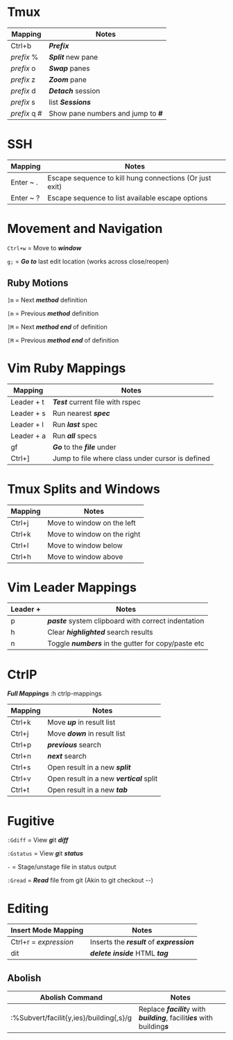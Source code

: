 # Tmux
| Mapping | Notes |
| ------- | ----- |
| Ctrl+b  | ***Prefix*** |
| _prefix_ % | ***Split*** new pane |
| _prefix_ o | ***Swap*** panes |
| _prefix_ z | ***Zoom*** pane |
| _prefix_ d | ***Detach*** session |
| _prefix_ s | list ***Sessions*** |
| _prefix_ q # | Show pane numbers and jump to ***#*** |

# SSH
| Mapping | Notes |
| ------- | ----- |
| Enter ~ . | Escape sequence to kill hung connections (Or just exit) |
| Enter ~ ? | Escape sequence to list available escape options |

# Movement and Navigation
`Ctrl+w` = Move to ***window***

`g;`     = ***Go to*** last edit location (works across close/reopen)

## Ruby Motions
`]m`     = Next ***method*** definition

`[m`      = Previous ***method*** definition

`]M`     = Next ***method end*** of definition

`[M`     = Previous ***method end*** of definition

# Vim Ruby Mappings
| Mapping    | Notes                                                 |
| ---------- | ----------------------------------------------------- |
| Leader + t | ***Test*** current file with rspec                    |
| Leader + s | Run nearest ***spec***                                |
| Leader + l | Run ***last*** spec                                   |
| Leader + a | Run ***all*** specs                                   |
|   gf     | ***Go*** to the ***file*** under                        |
| Ctrl+]   | Jump to file where class under cursor is defined        |

# Tmux Splits and Windows
| Mapping | Notes                       |
| ------- | --------------------------- |
| Ctrl+j  | Move to window on the left  |
| Ctrl+k  | Move to window on the right |
| Ctrl+l  | Move to window below        |
| Ctrl+h  | Move to window above        |

# Vim Leader Mappings
| Leader + | Notes                                                 |
| -------- | ----------------------------------------------------- |
|    p     | ***paste*** system clipboard with correct indentation |
|    h     | Clear ***highlighted*** search results                |
|    n     | Toggle ***numbers*** in the gutter for copy/paste etc |

# CtrlP
***Full Mappings*** :h ctrlp-mappings

| Mapping | Notes                                     |
| ------- | ----------------------------------------- |
| Ctrl+k  | Move ***up*** in result list              |
| Ctrl+j  | Move ***down*** in result list            |
| Ctrl+p  | ***previous*** search                     |
| Ctrl+n  | ***next*** search                         |
| Ctrl+s  | Open result in a new ***split***          |
| Ctrl+v  | Open result in a new ***vertical*** split |
| Ctrl+t  | Open result in a new ***tab***            |


# Fugitive
`:Gdiff`   = View ***g***it ***diff***

`:Gstatus` = View ***g***it ***status***

`-`        = Stage/unstage file in status output

`:Gread`   = ***Read*** file from git (Akin to git checkout --)

# Editing

| Insert Mode Mapping   | Notes |
| --------------------- | ----- |
| Ctrl+r = *expression* | Inserts the ***result*** of ***expression*** |
| dit                   | ***delete*** ***inside*** HTML ***tag*** |
## Abolish
| Abolish Command | Notes |
| --------------- | ----- |
| :%Subvert/facilit{y,ies}/building{,s}/g | Replace ***facilit***y with ***building***, facilit***ies*** with building***s*** |
